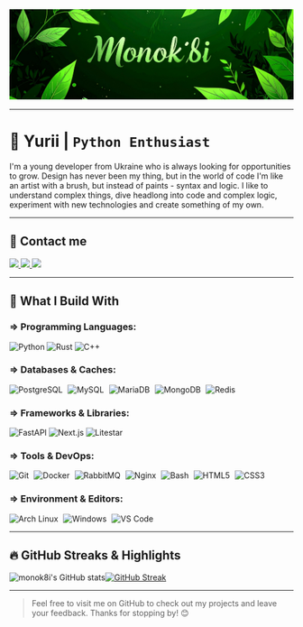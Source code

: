 <img src="assets/banner-green1.jpg"/>

---

# 🐍 Yurii | **`Python Enthusiast`**

I'm a young developer from Ukraine who is always looking for opportunities to grow. Design has never been my thing, but in the world of code I'm like an artist with a brush, but instead of paints - syntax and logic.
I like to understand complex things, dive headlong into code and complex logic, experiment with new technologies and create something of my own.

---

## 📨 Contact me

<div align="left">
  <a href="https://www.github.com/monok8i" target="_blank">
    <picture> 
      <source media="(prefers-color-scheme: dark)" srcset="https://raw.githubusercontent.com/danielcranney/readme-generator/main/public/icons/socials/github.svg" /> 
      <source media="(prefers-color-scheme: light)" srcset="https://raw.githubusercontent.com/danielcranney/readme-generator/main/public/icons/socials/github.svg" /> 
      <img src="https://raw.githubusercontent.com/danielcranney/readme-generator/main/public/icons/socials/github.svg" height="32px"/> 
    </picture> 
  </a> 
  <a href="https://www.gitlab.com/monok8i" target="_blank"> 
    <picture> <source media="(prefers-color-scheme: dark)" srcset="https://cdn.jsdelivr.net/gh/devicons/devicon@latest/icons/gitlab/gitlab-original.svg" /> 
      <source media="(prefers-color-scheme: light)" srcset="https://cdn.jsdelivr.net/gh/devicons/devicon@latest/icons/gitlab/gitlab-original.svg" /> 
      <img src="https://cdn.jsdelivr.net/gh/devicons/devicon@latest/icons/gitlab/gitlab-original.svg" height="32px"/> 
    </picture> 
  </a> 
  <a href="http://www.instagram.com/monok8i" target="_blank"> 
    <picture> 
      <source media="(prefers-color-scheme: dark)" srcset="https://raw.githubusercontent.com/danielcranney/readme-generator/main/public/icons/socials/instagram-dark.svg" /> 
      <source media="(prefers-color-scheme: light)" srcset="https://raw.githubusercontent.com/danielcranney/readme-generator/main/public/icons/socials/instagram.svg" /> 
      <img src="https://raw.githubusercontent.com/danielcranney/readme-generator/main/public/icons/socials/instagram.svg" height="32px" style="padding-right:10px;" /> 
    </picture> 
  </a>
</div>

---

## 🚀 What I Build With

### ⇒ Programming Languages:
<div align="left">
  <img alt="Python" height="50px" src="https://profilinator.rishav.dev/skills-assets/python-original.svg"/>
  <img alt="Rust" height="50px" src="https://profilinator.rishav.dev/skills-assets/rust-plain.svg"/>
  <img alt="C++" height="50px" src="https://profilinator.rishav.dev/skills-assets/cplusplus-original.svg"/>
</div>

### ⇒ Databases & Caches:

<div align="left">
  <img alt="PostgreSQL" height="50px" style="padding-right:5px;" src="https://profilinator.rishav.dev/skills-assets/postgresql-original-wordmark.svg"/>
  <img alt="MySQL" height="50px" style="padding-right:5px;" src="https://profilinator.rishav.dev/skills-assets/mysql-original-wordmark.svg"/>
  <img alt="MariaDB" height="50px" style="padding-right:5px;" src="https://profilinator.rishav.dev/skills-assets/mariadb.png"/>
  <img alt="MongoDB" height="50px" style="padding-right:5px;" src="https://profilinator.rishav.dev/skills-assets/mongodb-original-wordmark.svg"/>
  <img alt="Redis" height="50px" style="padding-right:5px;" src="https://profilinator.rishav.dev/skills-assets/redis-original-wordmark.svg"/> 
</div>

### ⇒ Frameworks & Libraries:

<div align="left">
  <img alt="FastAPI" height="50px" src="https://raw.githubusercontent.com/danielcranney/readme-generator/main/public/icons/skills/fastapi-colored.svg"/>
  <img alt="Next.js" height="50px" src="https://raw.githubusercontent.com/danielcranney/readme-generator/main/public/icons/skills/nextjs-colored.svg"/>
  <img alt="Litestar" height="50px" src="https://litestar.dev/_static/logo.svg"/>
</div>

### ⇒ Tools & DevOps: 

<div align="left">
  <img alt="Git" height="50px" style="padding-right:5px;" src="https://profilinator.rishav.dev/skills-assets/git-scm-icon.svg"/>
  <img alt="Docker" height="50px" style="padding-right:5px;" src="https://profilinator.rishav.dev/skills-assets/docker-original-wordmark.svg"/>
  <img alt="RabbitMQ" height="50px" style="padding-right:5px;" src="https://profilinator.rishav.dev/skills-assets/rabbitmq-icon.svg"/>
  <img alt="Nginx" height="50px" style="padding-right:5px;" src="https://profilinator.rishav.dev/skills-assets/nginx-original.svg"/>
  <img alt="Bash" height="50px" style="padding-right:5px;" src="https://profilinator.rishav.dev/skills-assets/gnu_bash-icon.svg"/>
  <img alt="HTML5" height="50px" style="padding-right:5px;" src="https://profilinator.rishav.dev/skills-assets/html5-original-wordmark.svg"/>
  <img alt="CSS3" height="50px" style="padding-right:5px;" src="https://profilinator.rishav.dev/skills-assets/css3-original-wordmark.svg"/> 
</div>

### ⇒ Environment & Editors:

<div align="left">
  <img alt="Arch Linux" height="50px" style="padding-right:5px;" src="https://cdn.jsdelivr.net/gh/devicons/devicon@latest/icons/archlinux/archlinux-plain.svg"/>
  <img alt="Windows" height="50px" style="padding-right:5px;" src="https://cdn.jsdelivr.net/gh/devicons/devicon@latest/icons/windows11/windows11-original.svg" />
  <img alt="VS Code" height="50px" style="padding-right:5px;" src="https://cdn.jsdelivr.net/gh/devicons/devicon@latest/icons/vscode/vscode-original.svg" />
</div>

---

## 🔥 GitHub Streaks & Highlights
  
![monok8i's GitHub stats](https://github-readme-stats.vercel.app/api?username=monok8i&show_icons=true&theme=transparent&rank_icon=github&layout=compact&border_color=b4befe)[![GitHub Streak](https://streak-stats.demolab.com?user=monok8i&theme=transparent)](https://git.io/streak-stats)

<!-- [![Top Langs](https://github-readme-stats.vercel.app/api/top-langs/?username=monok8i&layout=compact&theme=transparent&size_weight=0&count_weight=1)](https://github.com/monok8i/github-readme-stats) -->

</div>

---

> Feel free to visit me on GitHub to check out my projects and leave your feedback. Thanks for stopping by! 😊
